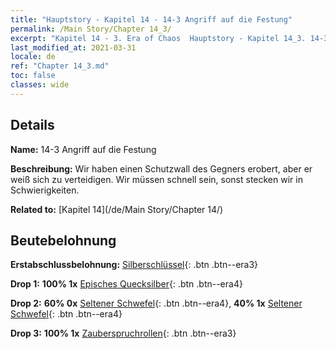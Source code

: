 ```yaml
---
title: "Hauptstory - Kapitel 14 - 14-3 Angriff auf die Festung"
permalink: /Main Story/Chapter 14_3/
excerpt: "Kapitel 14 - 3. Era of Chaos  Hauptstory - Kapitel 14_3. 14-3 Angriff auf die Festung"
last_modified_at: 2021-03-31
locale: de
ref: "Chapter 14_3.md"
toc: false
classes: wide
---
```


## Details

 **Name:** 14-3 Angriff auf die Festung

 **Beschreibung:** Wir haben einen Schutzwall des Gegners erobert, aber er weiß sich zu verteidigen. Wir müssen schnell sein, sonst stecken wir in Schwierigkeiten.

 **Related to:** [Kapitel 14](/de/Main Story/Chapter 14/)

## Beutebelohnung

 **Erstabschlussbelohnung:** [Silberschlüssel](/de/Items/con_693/){: .btn .btn--era3}

 **Drop 1:** **100% 1x** [Episches Quecksilber](/de/Items/mat_49/){: .btn .btn--era4}

 **Drop 2:** **60% 0x** [Seltener Schwefel](/de/Items/mat_43/){: .btn .btn--era4}, **40% 1x** [Seltener Schwefel](/de/Items/mat_43/){: .btn .btn--era4}

 **Drop 3:** **100% 1x** [Zauberspruchrollen](/de/Items/con_694/){: .btn .btn--era3}


